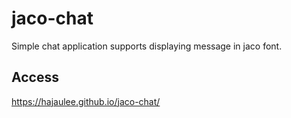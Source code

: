 # jaco-chat
Simple chat application supports displaying message in jaco font.

## Access
https://hajaulee.github.io/jaco-chat/
